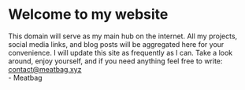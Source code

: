 # Welcome to my website
This domain will serve as my main hub on the internet. All my projects, social media links, and blog posts will be aggregated here for your convenience. I will update this site as frequently as I can. Take a look around, enjoy yourself, and if you need anything feel free to write: [contact@meatbag.xyz](mailto:contact@meatbag.xyz)\
\- Meatbag

